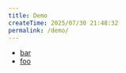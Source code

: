 ```yaml
---
title: Demo
createTime: 2025/07/30 21:48:32
permalink: /demo/
---
```


- [bar](./bar.md)
- [foo](./foo.md)
